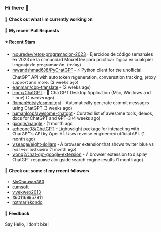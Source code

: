 ### Hi there 👋

#### 👷 Check out what I'm currently working on

#### 🔨 My recent Pull Requests


#### ⭐ Recent Stars

- [mouredev/retos-programacion-2023](https://github.com/mouredev/retos-programacion-2023) - Ejercicios de código semanales en 2023 de la comunidad MoureDev para practicar lógica en cualquier lenguaje de programación. (today)
- [rawandahmad698/PyChatGPT](https://github.com/rawandahmad698/PyChatGPT) - ⚡️ Python client for the unofficial ChatGPT API with auto token regeneration, conversation tracking, proxy support and more. (2 weeks ago)
- [elanmart/cbp-translate](https://github.com/elanmart/cbp-translate) -  (2 weeks ago)
- [lencx/ChatGPT](https://github.com/lencx/ChatGPT) - 🔮 ChatGPT Desktop Application (Mac, Windows and Linux) (2 weeks ago)
- [RomanHotsiy/commitgpt](https://github.com/RomanHotsiy/commitgpt) - Automatically generate commit messages using ChatGPT (3 weeks ago)
- [humanloop/awesome-chatgpt](https://github.com/humanloop/awesome-chatgpt) - Curated list of awesome tools, demos, docs for ChatGPT and GPT-3 (4 weeks ago)
- [google/mangle](https://github.com/google/mangle) -  (1 month ago)
- [acheong08/ChatGPT](https://github.com/acheong08/ChatGPT) - Lightweight package for interacting with ChatGPT&#39;s API by OpenAI. Uses reverse engineered official API. (1 month ago)
- [wseagar/eight-dollars](https://github.com/wseagar/eight-dollars) - A browser extension that shows twitter blue vs real verified users (1 month ago)
- [wong2/chat-gpt-google-extension](https://github.com/wong2/chat-gpt-google-extension) - A browser extension to display ChatGPT response alongside search engine results (1 month ago)

#### 👯 Check out some of my recent followers

- [MsChauhan369](https://github.com/MsChauhan369)
- [cumsoft](https://github.com/cumsoft)
- [vivekweb2013](https://github.com/vivekweb2013)
- [X601169957911](https://github.com/X601169957911)
- [notmariekondo](https://github.com/notmariekondo)

#### 💬 Feedback

Say Hello, I don't bite!